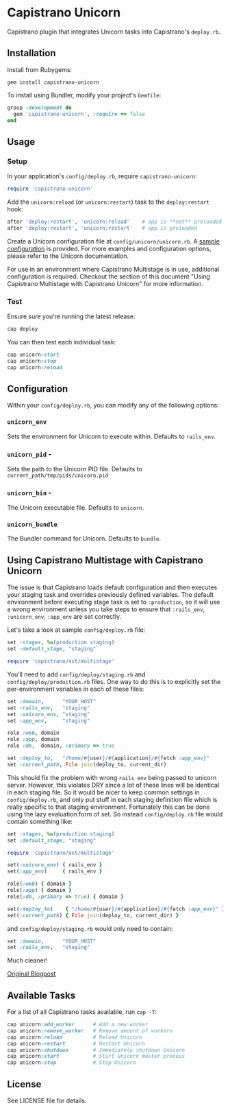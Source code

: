 # Capistrano Unicorn

Capistrano plugin that integrates Unicorn tasks into Capistrano's `deploy.rb`.

## Installation

Install from Rubygems:

```
gem install capistrano-unicorn
```

To install using Bundler, modify your project's `Gemfile`:

```ruby
group :development do
  gem 'capistrano-unicorn', :require => false
end
```


## Usage

### Setup

In your application's `config/deploy.rb`, require `capistrano-unicorn`:

```ruby
require 'capistrano-unicorn'
```

Add the `unicorn:reload` (or `unicorn:restart`) task to the `deplay:restart`
hook:

```ruby
after 'deploy:restart', 'unicorn:reload'    # app is **not** preloaded
after 'deploy:restart', 'unicorn:restart'   # app is preloaded
```

Create a Unicorn configuration file at `config/unicorn/unicorn.rb`. A [sample
configuration][1] is provided. For more examples and configuration options,
please refer to the Unicorn documentation.

For use in an environment where Capistrano Multistage is in use, additional
configuration is required. Checkout the section of this document "Using
Capistrano Multistage with Capistrano Unicorn" for more information.


### Test

Ensure sure you're running the latest release:

```ruby
cap deploy
```

You can then test each individual task:

```ruby
cap unicorn:start
cap unicorn:stop
cap unicorn:reload
```

## Configuration

Within your `config/deploy.rb`, you can modify any of the following options:


### `unicorn_env`

Sets the environment for Unicorn to execute within. Defaults to `rails_env`.

### `unicorn_pid` - 

Sets the path to the Unicorn PID file. Defaults to
`current_path/tmp/pids/unicorn.pid`

### `unicorn_bin` - 

The Unicorn executable file. Defaults to `unicorn`.

### `unicorn_bundle`

The Bundler command for Unicorn. Defaults to `bundle`.


## Using Capistrano Multistage with Capistrano Unicorn

The issue is that Capistrano loads default configuration and then executes
your staging task and overrides previously defined variables. The default
environment before executing stage task is set to `:production`, so it will
use a wrong environment unless you take steps to ensure that `:rails_env`,
`:unicorn_env`, `:app_env` are set correctly.

Let's take a look at sample `config/deploy.rb` file:

```ruby
set :stages, %w(production staging)
set :default_stage, "staging"

require 'capistrano/ext/multistage'
```

You’ll need to add `config/deploy/staging.rb` and
`config/deploy/production.rb` files. One way to do this is to explicitly set
the per-environment variables in each of these files:

```ruby
set :domain,      "YOUR_HOST"
set :rails_env,   "staging"
set :unicorn_env, "staging"
set :app_env,     "staging"

role :web, domain
role :app, domain
role :db,  domain, :primary => true

set :deploy_to,   "/home/#{user}/#{application}/#{fetch :app_env}"
set :current_path, File.join(deploy_to, current_dir)
```

This should fix the problem with wrong `rails env` being passed to unicorn
server. However, this violates DRY since a lot of these lines will be
identical in each staging file. So it would be nicer to keep common settings
in `config/deploy.rb`, and only put stuff in each staging definition file which
is really specific to that staging environment. Fortunately this can be done
using the lazy evaluation form of set. So instead `config/deploy.rb` file would
contain something like:

```ruby
set :stages, %w(production staging)
set :default_stage, "staging"

require 'capistrano/ext/multistage'

set(:unicorn_env) { rails_env }
set(:app_env)     { rails_env }

role(:web) { domain }
role(:app) { domain }
role(:db, :primary => true) { domain }

set(:deploy_to)    { "/home/#{user}/#{application}/#{fetch :app_env}" }
set(:current_path) { File.join(deploy_to, current_dir) }
```

and `config/deploy/staging.rb` would only need to contain:

```ruby
set :domain,      "YOUR_HOST"
set :rails_env,   "staging"
```

Much cleaner!

[Original Blogpost][2] 


## Available Tasks

For a list of all Capistrano tasks available, run `cap -T`:

```ruby
cap unicorn:add_worker      # Add a new worker
cap unicorn:remove_worker   # Remove amount of workers
cap unicorn:reload          # Reload Unicorn
cap unicorn:restart         # Restart Unicorn
cap unicorn:shutdown        # Immediately shutdown Unicorn
cap unicorn:start           # Start Unicorn master process
cap unicorn:stop            # Stop Unicorn
```

## License

See LICENSE file for details.


[1]: https://github.com/sosedoff/capistrano-unicorn/blob/master/examples/rails3.rb "sample capistrano-unicorn configuration"
[2]: http://blog.sosedoff.com/2012/01/21/using-capistrano-unicorn-with-multistage-environment/ "capistrano unicorn with capistrano multistage"





